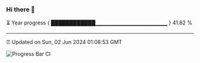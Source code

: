### Hi there 👋

⏳ Year progress { ████████████▁▁▁▁▁▁▁▁▁▁▁▁▁▁▁▁▁▁ } 41.82 %

---

⏰ Updated on Sun, 02 Jun 2024 01:08:53 GMT

![Progress Bar CI](https://github.com/liununu/liununu/workflows/Progress%20Bar%20CI/badge.svg)
